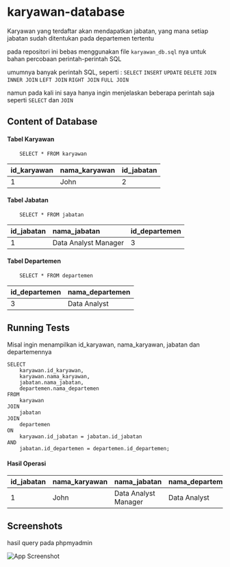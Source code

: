 # karyawan-database

Karyawan yang terdaftar akan mendapatkan jabatan, yang mana setiap jabatan sudah ditentukan pada departemen tertentu

pada repositori ini bebas menggunakan file ```karyawan_db.sql``` nya untuk bahan percobaan perintah-perintah SQL

umumnya banyak perintah SQL, seperti :
```SELECT```
```INSERT```
```UPDATE```
```DELETE```
```JOIN```
```INNER JOIN```
```LEFT JOIN```
```RIGHT JOIN```
```FULL JOIN```

namun pada kali ini saya hanya ingin menjelaskan beberapa perintah saja seperti ```SELECT``` dan ```JOIN```
## Content of Database

#### Tabel Karyawan

```
    SELECT * FROM karyawan
```

| id_karyawan | nama_karyawan | id_jabatan |
| :---------- | :------------ | :--------- |
| 1           | John          | 2          |

#### Tabel Jabatan

```
    SELECT * FROM jabatan
```

| id_jabatan | nama_jabatan         | id_departemen |
| :--------- | :------------------- | :------------ |
| 1          | Data Analyst Manager | 3             |

#### Tabel Departemen

```
    SELECT * FROM departemen
```

| id_departemen | nama_departemen  |
| :------------ |:-----------------|
| 3          | Data Analyst     |

## Running Tests

Misal ingin menampilkan id_karyawan, nama_karyawan, jabatan dan departemennya

```
SELECT
    karyawan.id_karyawan,
    karyawan.nama_karyawan,
    jabatan.nama_jabatan,
    departemen.nama_departemen
FROM 
    karyawan 
JOIN
    jabatan
JOIN 
    departemen 
ON 
    karyawan.id_jabatan = jabatan.id_jabatan 
AND
    jabatan.id_departemen = departemen.id_departemen;
```

#### Hasil Operasi

| id_jabatan | nama_karyawan  | nama_jabatan | nama_departemen |
| :--------- |:-------------- |:-----------------|:-----------------|
| 1          | John     | Data Analyst Manager | Data Analyst |


## Screenshots

hasil query pada phpmyadmin

![App Screenshot](https://raw.githubusercontent.com/haydar-hilmy/karyawan-database/main/hasil%20query.png)

